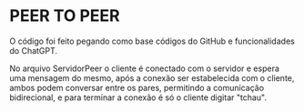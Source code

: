 # PEER TO PEER
O código foi feito pegando como base códigos do GitHub e funcionalidades do ChatGPT.

No arquivo ServidorPeer o cliente é conectado com o servidor e espera uma mensagem do mesmo,
após a conexão ser estabelecida com o cliente, ambos podem conversar entre os pares, permitindo
a comunicação bidirecional, e para terminar a conexão é só o cliente digitar "tchau".
